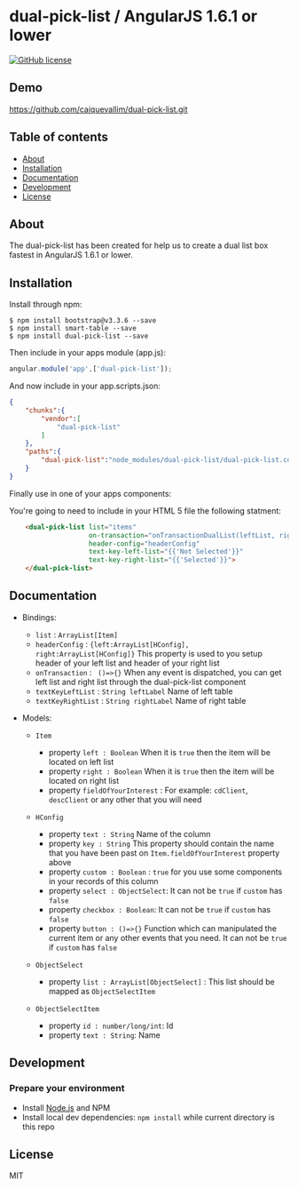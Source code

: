 # dual-pick-list / AngularJS 1.6.1 or lower

[![GitHub license](https://img.shields.io/badge/license-MIT-blue.svg)](https://raw.githubusercontent.com/ouracademy/ngx-dual-listbox/master/LICENSE)

## Demo
https://github.com/caiquevallim/dual-pick-list.git

## Table of contents

- [About](#about)
- [Installation](#installation)
- [Documentation](#documentation)
- [Development](#development)
- [License](#license)

## About

The dual-pick-list has been created for help us to create a dual list box fastest in AngularJS 1.6.1 or lower.

## Installation

Install through npm:
```
$ npm install bootstrap@v3.3.6 --save
$ npm install smart-table --save
$ npm install dual-pick-list --save
```

Then include in your apps module (app.js):

```JavaScript
angular.module('app',['dual-pick-list']);
```

And now include in your app.scripts.json:

```JSON
{
    "chunks":{
        "vendor":[
            "dual-pick-list"
        ]
    },
    "paths":{
        "dual-pick-list":"node_modules/dual-pick-list/dual-pick-list.component.js"
    }
}
```


Finally use in one of your apps components:

You're going to need to include in your HTML 5 file the following statment:
```HTML 5
    <dual-pick-list list="items"
                    on-transaction="onTransactionDualList(leftList, rightList)"
                    header-config="headerConfig"
                    text-key-left-list="{{'Not Selected'}}"
                    text-key-right-list="{{'Selected'}}">
    </dual-pick-list>
```

## Documentation
* Bindings:
    * `list` : `ArrayList[Item]`
    * `headerConfig` : `{left:ArrayList[HConfig], right:ArrayList[HConfig]}` This property is used to you setup header of your left list and header of your right list
    * `onTransaction` : ` ()=>{}` When any event is dispatched, you can get left list and right list through the dual-pick-list component
    * `textKeyLeftList` : `String leftLabel` Name of left table
    * `textKeyRightList` : `String rightLabel` Name of right table

* Models:
    * `Item`
        * property `left : Boolean` When it is `true` then the item will be located on left list
        * property `right : Boolean` When it is `true` then the item will be located on right list
        * property `fieldOfYourInterest` : For example: `cdClient`, `descClient` or any other that you will need

    * `HConfig`
        * property `text : String` Name of the column
        * property `key : String` This property should contain the name that you have been past on `Item.fieldOfYourInterest` property above
        * property `custom : Boolean` : `true` for you use some components in your records of this column
        * property `select : ObjectSelect`: It can not be `true` if `custom` has `false`
        * property `checkbox : Boolean`: It can not be `true` if `custom` has `false`
        * property `button : ()=>{}` Function which can manipulated the current item or any other events that you need. It can not be `true` if `custom` has `false`
    * `ObjectSelect`
        * property `list : ArrayList[ObjectSelect]` : This list should be mapped as `ObjectSelectItem`

    * `ObjectSelectItem`
        * property `id : number/long/int`: Id
        * property `text : String`: Name


## Development

### Prepare your environment
* Install [Node.js](http://nodejs.org/) and NPM
* Install local dev dependencies: `npm install` while current directory is this repo

## License

MIT
